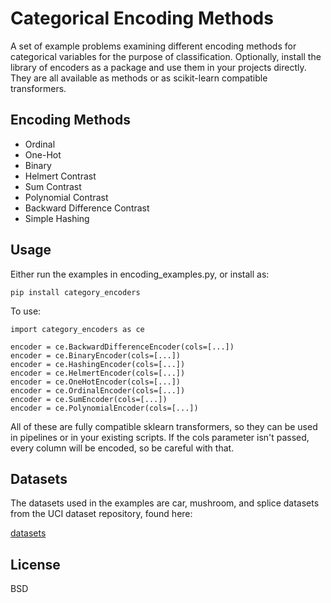 Categorical Encoding Methods
============================

A set of example problems examining different encoding methods for categorical variables for the purpose of 
classification. Optionally, install the library of encoders as a package and use them in your projects directly.  They 
are all available as methods or as scikit-learn compatible transformers. 

Encoding Methods
----------------

 * Ordinal
 * One-Hot
 * Binary
 * Helmert Contrast
 * Sum Contrast
 * Polynomial Contrast
 * Backward Difference Contrast
 * Simple Hashing

Usage
-----

Either run the examples in encoding_examples.py, or install as:

    pip install category_encoders
    
To use:

    import category_encoders as ce
    
    encoder = ce.BackwardDifferenceEncoder(cols=[...])
    encoder = ce.BinaryEncoder(cols=[...])
    encoder = ce.HashingEncoder(cols=[...])
    encoder = ce.HelmertEncoder(cols=[...])
    encoder = ce.OneHotEncoder(cols=[...])
    encoder = ce.OrdinalEncoder(cols=[...])
    encoder = ce.SumEncoder(cols=[...])
    encoder = ce.PolynomialEncoder(cols=[...])

All of these are fully compatible sklearn transformers, so they can be used in pipelines or in your existing scripts. If 
the cols parameter isn't passed, every column will be encoded, so be careful with that.

Datasets
--------

The datasets used in the examples are car, mushroom, and splice datasets from the UCI dataset repository, found here:

[datasets](https://archive.ics.uci.edu/ml/datasets)

License
-------

BSD